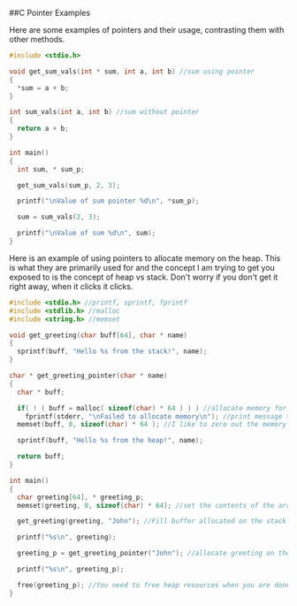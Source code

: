 ##C Pointer Examples

Here are some examples of pointers and their usage, contrasting them with other methods.

```c
#include <stdio.h>

void get_sum_vals(int * sum, int a, int b) //sum using pointer
{
  *sum = a + b;
}

int sum_vals(int a, int b) //sum without pointer
{
  return a + b;
}

int main()
{
  int sum, * sum_p;

  get_sum_vals(sum_p, 2, 3);

  printf("\nValue of sum pointer %d\n", *sum_p);

  sum = sum_vals(2, 3);

  printf("\nValue of sum %d\n", sum);
}
```

Here is an example of using pointers to allocate memory on the heap.  This is what they are primarily used for and the concept I am trying to get you exposed to is the concept of heap vs stack.  Don't worry if you don't get it right away, when it clicks it clicks.

```c
#include <stdio.h> //printf, sprintf, fprintf
#include <stdlib.h> //malloc
#include <string.h> //memset

void get_greeting(char buff[64], char * name)
{
  sprintf(buff, "Hello %s from the stack!", name);
}

char * get_greeting_pointer(char * name)
{
  char * buff;

  if( ! ( buff = malloc( sizeof(char) * 64 ) ) ) //allocate memory for the pointer and check 
    fprintf(stderr, "\nFailed to allocate memory\n"); //print message to stderr if failure
  memset(buff, 0, sizeof(char) * 64 ); //I like to zero out the memory you just allocated

  sprintf(buff, "Hello %s from the heap!", name);

  return buff;
}

int main()
{
  char greeting[64], * greeting_p;
  memset(greeting, 0, sizeof(char) * 64); //set the contents of the array equal to 0

  get_greeting(greeting, "John"); //Fill buffer allocated on the stack with greeting

  printf("%s\n", greeting);

  greeting_p = get_greeting_pointer("John"); //allocate greeting on the heap

  printf("%s\n", greeting_p);

  free(greeting_p); //You need to free heap resources when you are done
}
```
